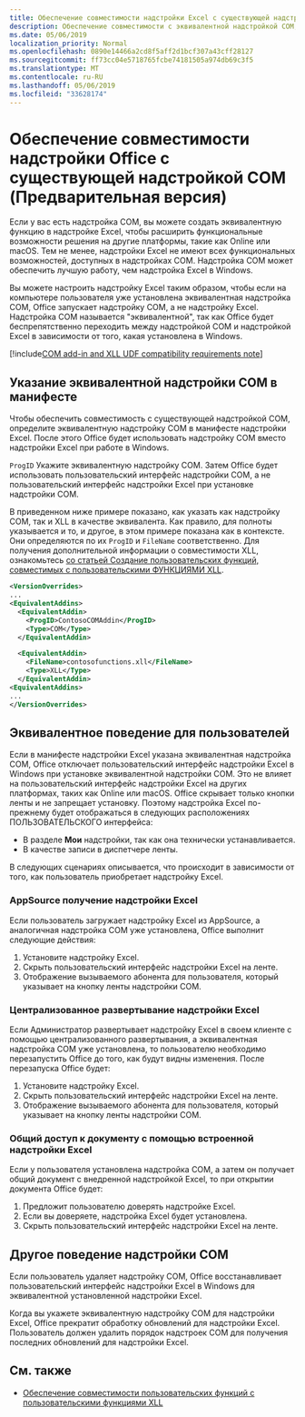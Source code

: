 ```yaml
---
title: Обеспечение совместимости надстройки Excel с существующей надстройкой COM
description: Обеспечение совместимости с эквивалентной надстройкой COM, имеющей те же функциональные возможности, что и надстройка Excel
ms.date: 05/06/2019
localization_priority: Normal
ms.openlocfilehash: 0890e14466a2cd8f5aff2d1bcf307a43cff28127
ms.sourcegitcommit: ff73cc04e5718765fcbe74181505a974db69c3f5
ms.translationtype: MT
ms.contentlocale: ru-RU
ms.lasthandoff: 05/06/2019
ms.locfileid: "33628174"
---
```

# <a name="make-your-office-add-in-compatible-with-an-existing-com-add-in-preview"></a>Обеспечение совместимости надстройки Office с существующей надстройкой COM (Предварительная версия)

Если у вас есть надстройка COM, вы можете создать эквивалентную функцию в надстройке Excel, чтобы расширить функциональные возможности решения на другие платформы, такие как Online или macOS. Тем не менее, надстройки Excel не имеют всех функциональных возможностей, доступных в надстройках COM. Надстройка COM может обеспечить лучшую работу, чем надстройка Excel в Windows.

Вы можете настроить надстройку Excel таким образом, чтобы если на компьютере пользователя уже установлена эквивалентная надстройка COM, Office запускает надстройку COM, а не надстройку Excel. Надстройка COM называется "эквивалентной", так как Office будет беспрепятственно переходить между надстройкой COM и надстройкой Excel в зависимости от того, какая установлена в Windows.

[!include[COM add-in and XLL UDF compatibility requirements note](../includes/xll-compatibility-note.md)]

## <a name="specify-an-equivalent-com-add-in-in-the-manifest"></a>Указание эквивалентной надстройки COM в манифесте

Чтобы обеспечить совместимость с существующей надстройкой COM, определите эквивалентную надстройку COM в манифесте надстройки Excel. После этого Office будет использовать надстройку COM вместо надстройки Excel при работе в Windows.

`ProgID` Укажите эквивалентную надстройку COM. Затем Office будет использовать пользовательский интерфейс надстройки COM, а не пользовательский интерфейс надстройки Excel при установке надстройки COM.

В приведенном ниже примере показано, как указать как надстройку COM, так и XLL в качестве эквивалента. Как правило, для полноты указывается и то, и другое, в этом примере показана как в контексте. Они определяются по их `ProgID` и `FileName` соответственно. Для получения дополнительной информации о совместимости XLL, ознакомьтесь [со статьей Создание пользовательских функций, совместимых с пользовательскими ФУНКЦИЯМИ XLL](../excel/make-custom-functions-compatible-with-xll-udf.md).

```xml
<VersionOverrides>
...
<EquivalentAddins>
  <EquivalentAddin>
    <ProgID>ContosoCOMAddin</ProgID>
    <Type>COM</Type>
  </EquivalentAddin>

  <EquivalentAddin>
    <FileName>contosofunctions.xll</FileName>
    <Type>XLL</Type>
  </EquivalentAddin>
<EquivalentAddins>
...
</VersionOverrides>
```

## <a name="equivalent-behavior-for-users"></a>Эквивалентное поведение для пользователей

Если в манифесте надстройки Excel указана эквивалентная надстройка COM, Office отключает пользовательский интерфейс надстройки Excel в Windows при установке эквивалентной надстройки COM. Это не влияет на пользовательский интерфейс надстройки Excel на других платформах, таких как Online или macOS. Office скрывает только кнопки ленты и не запрещает установку. Поэтому надстройка Excel по-прежнему будет отображаться в следующих расположениях ПОЛЬЗОВАТЕЛЬСКОГО интерфейса:

- В разделе **Мои** надстройки, так как она технически устанавливается.
- В качестве записи в диспетчере ленты.

В следующих сценариях описывается, что происходит в зависимости от того, как пользователь приобретает надстройку Excel.

### <a name="appsource-acquisition-of-an-excel-add-in"></a>AppSource получение надстройки Excel

Если пользователь загружает надстройку Excel из AppSource, а аналогичная надстройка COM уже установлена, Office выполнит следующие действия:

1. Установите надстройку Excel.
2. Скрыть пользовательский интерфейс надстройки Excel на ленте.
3. Отображение вызываемого абонента для пользователя, который указывает на кнопку ленты надстройки COM.

### <a name="centralized-deployment-of-excel-add-in"></a>Централизованное развертывание надстройки Excel

Если Администратор развертывает надстройку Excel в своем клиенте с помощью централизованного развертывания, а эквивалентная надстройка COM уже установлена, то пользователю необходимо перезапустить Office до того, как будут видны изменения. После перезапуска Office будет:

1. Установите надстройку Excel.
2. Скрыть пользовательский интерфейс надстройки Excel на ленте.
3. Отображение вызываемого абонента для пользователя, который указывает на кнопку ленты надстройки COM.

### <a name="document-shared-with-embedded-excel-add-in"></a>Общий доступ к документу с помощью встроенной надстройки Excel

Если у пользователя установлена надстройка COM, а затем он получает общий документ с внедренной надстройкой Excel, то при открытии документа Office будет:

1. Предложит пользователю доверять надстройке Excel.
2. Если вы доверяете, надстройка Excel будет установлена.
3. Скрыть пользовательский интерфейс надстройки Excel на ленте.

## <a name="other-com-add-in-behavior"></a>Другое поведение надстройки COM

Если пользователь удаляет надстройку COM, Office восстанавливает пользовательский интерфейс надстройки Excel в Windows для эквивалентной установленной надстройки Excel.

Когда вы укажете эквивалентную надстройку COM для надстройки Excel, Office прекратит обработку обновлений для надстройки Excel. Пользователь должен удалить порядок надстроек COM для получения последних обновлений для надстройки Excel.

## <a name="see-also"></a>См. также

- [Обеспечение совместимости пользовательских функций с пользовательскими функциями XLL](../excel/make-custom-functions-compatible-with-xll-udf.md)
